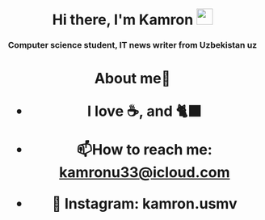 

<h1 align="center">Hi there, I'm Kamron</a> 
<img src="https://github.com/blackcater/blackcater/raw/main/images/Hi.gif" height="32"/></h1>
<h3 align="center">Computer science student, IT news writer from Uzbekistan uz</h3>



<h1 align="center">About me🤙 </a>

- I love ☕, and 🐈‍⬛ 

- :mailbox:How to reach me: kamronu33@icloud.com
- 📸 Instagram: kamron.usmv
